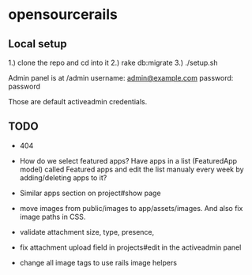 opensourcerails
================

Local setup
------------

1.) clone the repo and cd into it
2.) rake db:migrate
3.) ./setup.sh

Admin panel is at /admin
username: admin@example.com
password: password

Those are default activeadmin credentials.

TODO
-----

* 404

* How do we select featured apps?
Have apps in a list (FeaturedApp model) called Featured apps and edit the list manualy every week by adding/deleting apps to it?

* Similar apps section on project#show page

* move images from public/images to app/assets/images. And also fix image paths in CSS.
* validate attachment size, type, presence,
* fix attachment upload field in projects#edit in the activeadmin panel
* change all image tags to use rails image helpers
